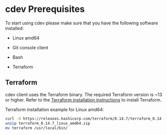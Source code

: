 # cdev Prerequisites

To start using cdev please make sure that you have the following software installed:

* Linux amd64

* Git console client

* Bash

* Terraform

## Terraform

cdev client uses the Terraform binary. The required Terraform version is ~13 or higher. Refer to the [Terraform installation instructions](https://www.terraform.io/downloads.html) to install Terraform.

Terraform installation example for Linux amd64:

```bash
curl -O https://releases.hashicorp.com/terraform/0.14.7/terraform_0.14.7_linux_amd64.zip
unzip terraform_0.14.7_linux_amd64.zip
mv terraform /usr/local/bin/
```
